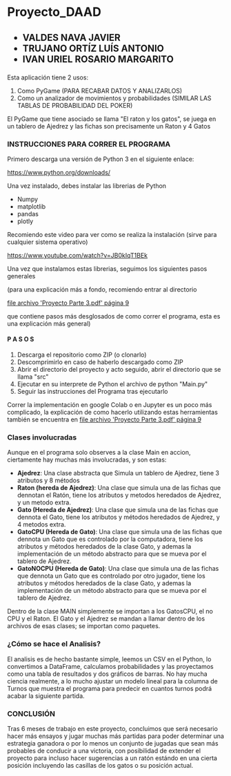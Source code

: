 # Proyecto_DAAD

<h2>
  <ul>
    <li>VALDES NAVA JAVIER</li>
    <li>TRUJANO ORTÍZ LUÍS ANTONIO</li>
    <li>IVAN URIEL ROSARIO MARGARITO</li>
  </ul>
</h2>

<p>Esta aplicación tiene 2 usos: </p>
<ol>
  <li>Como PyGame (PARA RECABAR DATOS Y ANALIZARLOS)</li>
  <li>Como un analizador de movimientos y probabilidades (SIMILAR LAS TABLAS DE PROBABILIDAD DEL POKER)</li>
</ol>
<p>El PyGame que tiene asociado se llama "El raton y los gatos", se juega en un tablero de Ajedrez y las fichas son precisamente un Raton y 4 Gatos</p>
<h3>INSTRUCCIONES PARA CORRER EL PROGRAMA</h3>

<p>Primero descarga una versión de Python 3 en el siguiente enlace: </p>
<a href = "https://www.python.org/downloads/" target = "_blank"> https://www.python.org/downloads/ </a>
<p>Una vez instalado, debes instalar las librerias de Python</p>
<ul>
  <li>Numpy</li>
  <li>matplotlib</li>
  <li>pandas</li>
  <li>plotly</li>
</ul>
<p>Recomiendo este video para ver como se realiza la instalación (sirve para cualquier sistema operativo)</p>
<a href = "https://www.youtube.com/watch?v=JB0kIqT1BEk" target = "_blank">https://www.youtube.com/watch?v=JB0kIqT1BEk</a>
<p>Una vez que instalamos estas librerias, seguimos los siguientes pasos generales</p> 
<p>(para una explicación más a fondo, recomiendo entrar al directorio</p> 
<a href = "https://github.com/JavierVN009/Proyecto_DAAD/blob/main/file/Proyecto%20-%20Parte%203.pdf" target = "_blank">file archivo 'Proyecto Parte 3.pdf' página 9</a> 
<p>que contiene pasos más desglosados de como correr el programa, esta es una explicación más general)</p>
<h4>P A S O S</h4>
<ol>
  <li>Descarga el repositorio como ZIP (o clonarlo)</li>
  <li>Descomprimirlo en caso de haberlo descargado como ZIP</li>
  <li>Abrir el directorio del proyecto y acto seguido, abrir el directorio que se llama "src"</li>
  <li>Ejecutar en su interprete de Python el archivo de python "Main.py"</li>
  <li>Seguir las instrucciones del Programa tras ejecutarlo</li>
</ol>
<p>Correr la implementación en google Colab o en Jupyter es un poco más complicado, la explicación de como hacerlo utilizando estas herramientas también se encuentra en <a href = "https://github.com/JavierVN009/Proyecto_DAAD/blob/main/file/Proyecto%20-%20Parte%203.pdf" target = "_blank">file archivo 'Proyecto Parte 3.pdf' página 9</a> </p>
<h3>Clases involucradas</h3>
<p>Aunque en el programa solo observes a la clase Main en accion, ciertamente hay muchas más involucradas, y son estas:</p>
<ul>
  <li><b>Ajedrez</b>: Una clase abstracta que Simula un tablero de Ajedrez, tiene 3 atributos y 8 métodos</li>
  <li><b>Raton (hereda de Ajedrez)</b>: Una clase que simula una de las fichas que dennotan el Ratón, tiene los atributos y metodos heredados de Ajedrez, y un metodo extra.</li>
  <li><b>Gato (Hereda de Ajedrez)</b>: Una clase que simula una de las fichas que dennota el Gato, tiene los atributos y métodos heredados de Ajedrez, y 4 metodos extra.</li>
  <li><b>GatoCPU (Hereda de Gato)</b>: Una clase que simula una de las fichas que dennota un Gato que es controlado por la computadora, tiene los atributos y métodos heredados de la clase Gato, y ademas la implementación de un método abstracto para que se mueva por el tablero de Ajedrez.</li>
  <li><b>GatoNOCPU (Hereda de Gato)</b>: Una clase que simula una de las fichas que dennota un Gato que es controlado por otro jugador, tiene los atributos y métodos heredados de la clase Gato, y ademas la implementación de un método abstracto para que se mueva por el tablero de Ajedrez.</li>
</ul>
<p>Dentro de la clase MAIN simplemente se importan a los GatosCPU, el no CPU y el Raton. El Gato y el Ajedrez se mandan a llamar dentro de los archivos de esas clases; se importan como paquetes.</p>
<h3>¿Cómo se hace el Analisis?</h3>
<p>El analisis es de hecho bastante simple, leemos un CSV en el Python, lo convertimos a DataFrame, calculamos probabilidades y las proyectamos como una tabla de resultados y dos gráficos de barras. No hay mucha ciencia realmente, a lo mucho ajustar un modelo lineal para la columna de Turnos que muestra el programa para predecir en cuantos turnos podrá acabar la siguiente partida.</p>
<h3>CONCLUSIÓN</h3>
<p>Tras 6 meses de trabajo en este proyecto, concluimos que será necesario hacer más ensayos y jugar muchas más partidas para poder determinar una estrategia ganadora o por lo menos un conjunto de jugadas que sean más probables de conducir a una victoria, con posibilidad de extender el proyecto para incluso hacer sugerencias a un ratón estándo en una cierta posición incluyendo las casillas de los gatos o su posición actual.</p>
